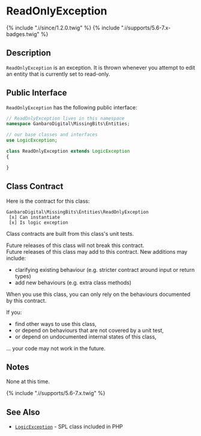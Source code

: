 # ReadOnlyException

{% include ".i/since/1.2.0.twig" %}
{% include ".i/supports/5.6-7.x-badges.twig" %}

## Description

`ReadOnlyException` is an exception. It is thrown whenever you attempt to edit an entity that is currently set to read-only.

## Public Interface

`ReadOnlyException` has the following public interface:

```php
// ReadOnlyException lives in this namespace
namespace GanbaroDigital\MissingBits\Entities;

// our base classes and interfaces
use LogicException;

class ReadOnlyException extends LogicException
{

}
```

## Class Contract

Here is the contract for this class:

    GanbaroDigital\MissingBits\Entities\ReadOnlyException
     [x] Can instantiate
     [x] Is logic exception

Class contracts are built from this class's unit tests.

<div class="callout success">
Future releases of this class will not break this contract.
</div>

<div class="callout info" markdown="1">
Future releases of this class may add to this contract. New additions may include:

* clarifying existing behaviour (e.g. stricter contract around input or return types)
* add new behaviours (e.g. extra class methods)
</div>

<div class="callout warning" markdown="1">
When you use this class, you can only rely on the behaviours documented by this contract.

If you:

* find other ways to use this class,
* or depend on behaviours that are not covered by a unit test,
* or depend on undocumented internal states of this class,

... your code may not work in the future.
</div>

## Notes

None at this time.

{% include ".i/supports/5.6-7.x.twig" %}

## See Also

* [`LogicException`](http://php.net/manual/en/class.logicexception.php) - SPL class included in PHP
